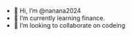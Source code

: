 - 👋 Hi, I’m @nanana2024
- 🌱 I’m currently learning finance.
- 💞️ I’m looking to collaborate on codeing


<!---
nanana2024/nanana2024 is a ✨ special ✨ repository because its `README.md` (this file) appears on your GitHub profile.
You can click the Preview link to take a look at your changes.
--->
